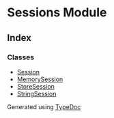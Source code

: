 # Sessions Module

## Index

### Classes

- [Session](https://gram.js.org/beta/classes/sessions.Session.html)
- [MemorySession](https://gram.js.org/beta/classes/sessions.MemorySession.html)
- [StoreSession](https://gram.js.org/beta/classes/sessions.StoreSession.html)
- [StringSession](https://gram.js.org/beta/classes/sessions.StringSession.html)

Generated using [TypeDoc](https://typedoc.org/)
